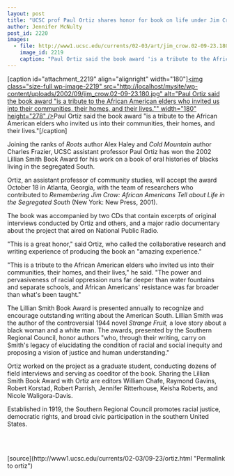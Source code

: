 ```yaml
---
layout: post
title: "UCSC prof Paul Ortiz shares honor for book on life under Jim Crow"
author: Jennifer McNulty
post_id: 2220
images:
  - file: http://www1.ucsc.edu/currents/02-03/art/jim_crow.02-09-23.180.jpg
    image_id: 2219
    caption: "Paul Ortiz said the book award 'is a tribute to the African American elders who invited us into their communities, their homes, and their lives.'"
---
```


[caption id="attachment_2219" align="alignright" width="180"]<a href="http://localhost/mysite/wp-content/uploads/2002/09/jim_crow.02-09-23.180.jpg"><img class="size-full wp-image-2219" src="http://localhost/mysite/wp-content/uploads/2002/09/jim_crow.02-09-23.180.jpg" alt="Paul Ortiz said the book award "is a tribute to the African American elders who invited us into their communities, their homes, and their lives."" width="180" height="278" /></a>Paul Ortiz said the book award "is a tribute to the African American elders who invited us into their communities, their homes, and their lives."[/caption]
<p>
  Joining the ranks of <i>Roots</i> author Alex Haley and <i>Cold Mountain</i> author Charles Frazier, UCSC assistant professor Paul Ortiz has won the 2002 Lillian Smith Book Award for his work on a book of oral histories of blacks living in the segregated South.
</p>
<p>
  Ortiz, an assistant professor of community studies, will accept the award October 18 in Atlanta, Georgia, with the team of researchers who contributed to <i>Remembering Jim Crow: African Americans Tell about Life in the Segregated South</i> (New York: New Press, 2001).
</p>
<p>
  The book was accompanied by two CDs that contain excerpts of original interviews conducted by Ortiz and others, and a major radio documentary about the project that aired on National Public Radio.
</p>
<p>
  "This is a great honor," said Ortiz, who called the collaborative research and writing experience of producing the book an "amazing experience."
</p>
<p>
  "This is a tribute to the African American elders who invited us into their communities, their homes, and their lives," he said. "The power and pervasiveness of racial oppression runs far deeper than water fountains and separate schools, and African Americans' resistance was far broader than what's been taught."
</p>
<p>
  The Lillian Smith Book Award is presented annually to recognize and encourage outstanding writing about the American South. Lillian Smith was the author of the controversial 1944 novel <i>Strange Fruit,</i> a love story about a black woman and a white man. The awards, presented by the Southern Regional Council, honor authors "who, through their writing, carry on Smith's legacy of elucidating the condition of racial and social inequity and proposing a vision of justice and human understanding."
</p>
<p>
  Ortiz worked on the project as a graduate student, conducting dozens of field interviews and serving as coeditor of the book. Sharing the Lillian Smith Book Award with Ortiz are editors William Chafe, Raymond Gavins, Robert Korstad, Robert Parrish, Jennifer Ritterhouse, Keisha Roberts, and Nicole Waligora-Davis.
</p>
<p>
  Established in 1919, the Southern Regional Council promotes racial justice, democratic rights, and broad civic participation in the southern United States.
</p>
<p>
  <br>
  <br>

</p>
<p>

</p>
[source](http://www1.ucsc.edu/currents/02-03/09-23/ortiz.html "Permalink to ortiz")
